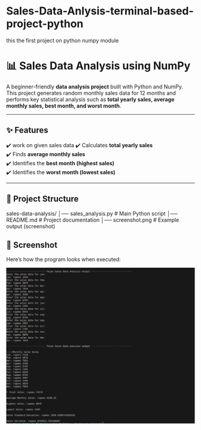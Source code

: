 # Sales-Data-Anlysis-terminal-based-project-python
this the first project on python numpy module
# 📊 Sales Data Analysis using NumPy

A beginner-friendly **data analysis project** built with Python and NumPy.  
This project generates random monthly sales data for 12 months and performs key statistical analysis such as **total yearly sales, average monthly sales, best month, and worst month**.  

---

## ✨ Features
✔️ work on given sales data 
✔️ Calculates **total yearly sales**  
✔️ Finds **average monthly sales**  
✔️ Identifies the **best month (highest sales)**  
✔️ Identifies the **worst month (lowest sales)**  

---

## 📂 Project Structure
sales-data-analysis/
│── sales_analysis.py # Main Python script
│── README.md # Project documentation
│── screenshot.png # Example output (screenshot)

## 📸 Screenshot
Here’s how the program looks when executed:

![Sales Data Output](Screenshot.png)
